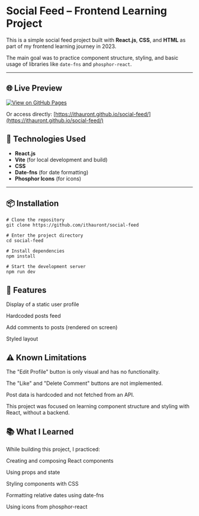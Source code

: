 # Social Feed – Frontend Learning Project

This is a simple social feed project built with **React.js**, **CSS**, and **HTML** as part of my frontend learning journey in 2023.

The main goal was to practice component structure, styling, and basic usage of libraries like `date-fns` and `phosphor-react`.

---

## 🌐 Live Preview

[![View on GitHub Pages](https://img.shields.io/badge/Live%20Preview-Click%20Here-blue?style=for-the-badge)](https://ithauront.github.io/social-feed/)

Or access directly: [https://ithauront.github.io/social-feed/](https://ithauront.github.io/social-feed/)


## 🚀 Technologies Used

- **React.js**
- **Vite** (for local development and build)
- **CSS**
- **Date-fns** (for date formatting)
- **Phosphor Icons** (for icons)

---

## 📦 Installation

```
# Clone the repository
git clone https://github.com/ithauront/social-feed

# Enter the project directory
cd social-feed

# Install dependencies
npm install

# Start the development server
npm run dev
```

## 🧩 Features

  Display of a static user profile

   Hardcoded posts feed

  Add comments to posts (rendered on screen)

  Styled layout


## ⚠️ Known Limitations

  The "Edit Profile" button is only visual and has no functionality.

  The "Like" and "Delete Comment" buttons are not implemented.

  Post data is hardcoded and not fetched from an API.

  This project was focused on learning component structure and styling with React, without a backend.

## 📚 What I Learned

While building this project, I practiced:

   Creating and composing React components

   Using props and state

  Styling components with CSS

  Formatting relative dates using date-fns

  Using icons from phosphor-react
